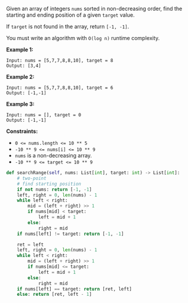 Given an array of integers `nums` sorted in non-decreasing order, find the starting and ending position of a given `target` value.

If `target` is not found in the array, return `[-1, -1]`.

You must write an algorithm with `O(log n)` runtime complexity.

 

**Example 1:**

```
Input: nums = [5,7,7,8,8,10], target = 8
Output: [3,4]
```

**Example 2:**

```
Input: nums = [5,7,7,8,8,10], target = 6
Output: [-1,-1]
```

**Example 3:**

```
Input: nums = [], target = 0
Output: [-1,-1]
```

 

**Constraints:**

- `0 <= nums.length <= 10 ** 5`
- `-10 ** 9 <= nums[i] <= 10 ** 9`
- `nums` is a non-decreasing array.
- `-10 ** 9 <= target <= 10 ** 9`

```python
def searchRange(self, nums: List[int], target: int) -> List[int]:
    # two-point
    # find starting position
    if not nums: return [-1, -1]
    left, right = 0, len(nums) - 1
    while left < right:
        mid = (left + right) >> 1
        if nums[mid] < target:
            left = mid + 1
        else:
            right = mid
    if nums[left] != target: return [-1, -1]

    ret = left
    left, right = 0, len(nums) - 1
    while left < right:
        mid = (left + right) >> 1
        if nums[mid] <= target:
            left = mid + 1
        else: 
            right = mid
    if nums[left] == target: return [ret, left]
    else: return [ret, left - 1]
```

